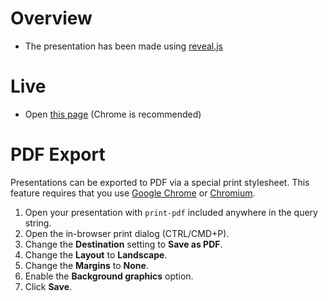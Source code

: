 # Overview

- The presentation has been made using [reveal.js](https://github.com/hakimel/reveal.js)

# Live

- Open [this page](https://jcbaey.github.io/serverless-automotive-presentation) (Chrome is recommended)

# PDF Export

Presentations can be exported to PDF via a special print stylesheet. This feature requires that you use [Google Chrome](http://google.com/chrome) or [Chromium](https://www.chromium.org/Home).

1. Open your presentation with `print-pdf` included anywhere in the query string.
2. Open the in-browser print dialog (CTRL/CMD+P).
3. Change the **Destination** setting to **Save as PDF**.
4. Change the **Layout** to **Landscape**.
5. Change the **Margins** to **None**.
6. Enable the **Background graphics** option.
7. Click **Save**.

